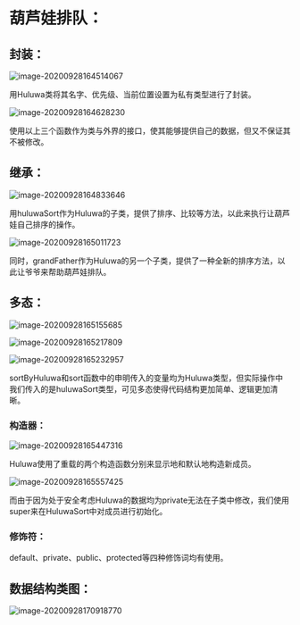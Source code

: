 # 葫芦娃排队：

## 封装：

![image-20200928164514067](D:\java\java20-homework\3-OOAdvanced\王逸-181860101\picture\image-20200928164514067.png)

用Huluwa类将其名字、优先级、当前位置设置为私有类型进行了封装。

![image-20200928164628230](D:\java\java20-homework\3-OOAdvanced\王逸-181860101\picture\image-20200928164628230.png)

使用以上三个函数作为类与外界的接口，使其能够提供自己的数据，但又不保证其不被修改。

## 继承：

![image-20200928164833646](D:\java\java20-homework\3-OOAdvanced\王逸-181860101\picture\image-20200928164833646.png)

用huluwaSort作为Huluwa的子类，提供了排序、比较等方法，以此来执行让葫芦娃自己排序的操作。

![image-20200928165011723](D:\java\java20-homework\3-OOAdvanced\王逸-181860101\picture\image-20200928165011723.png)

同时，grandFather作为Huluwa的另一个子类，提供了一种全新的排序方法，以此让爷爷来帮助葫芦娃排队。

## 多态：

![image-20200928165155685](D:\java\java20-homework\3-OOAdvanced\王逸-181860101\picture\image-20200928165155685.png)

![image-20200928165217809](D:\java\java20-homework\3-OOAdvanced\王逸-181860101\picture\image-20200928165217809.png)

![image-20200928165232957](D:\java\java20-homework\3-OOAdvanced\王逸-181860101\picture\image-20200928165232957.png)

sortByHuluwa和sort函数中的申明传入的变量均为Huluwa类型，但实际操作中我们传入的是huluwaSort类型，可见多态使得代码结构更加简单、逻辑更加清晰。

### 构造器：

![image-20200928165447316](D:\java\java20-homework\3-OOAdvanced\王逸-181860101\picture\image-20200928165447316.png)

Huluwa使用了重载的两个构造函数分别来显示地和默认地构造新成员。

![image-20200928165557425](D:\java\java20-homework\3-OOAdvanced\王逸-181860101\picture\image-20200928165557425.png)

而由于因为处于安全考虑Huluwa的数据均为private无法在子类中修改，我们使用super来在HuluwaSort中对成员进行初始化。

### 修饰符：

default、private、public、protected等四种修饰词均有使用。



## 数据结构类图：

![image-20200928170918770](D:\java\java20-homework\3-OOAdvanced\王逸-181860101\picture\image-20200928170918770.png)